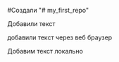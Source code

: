 #Создали "# my_first_repo" 

Добавили текст


добавили текст через веб браузер

Добавим текст локально
